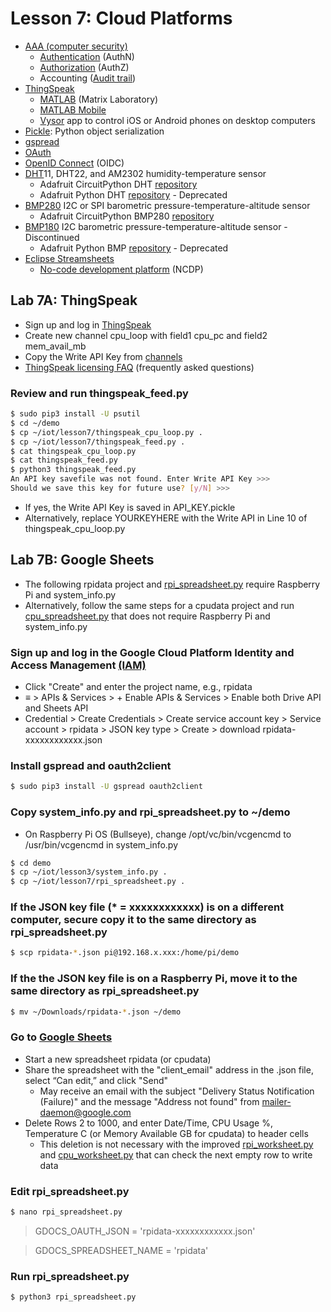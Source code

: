 # Lesson 7: Cloud Platforms

* [AAA (computer security)](https://en.wikipedia.org/wiki/AAA_(computer_security))
  * [Authentication](https://en.wikipedia.org/wiki/Authentication) (AuthN)
  * [Authorization](https://en.wikipedia.org/wiki/Authorization) (AuthZ)
  * Accounting ([Audit trail](https://en.wikipedia.org/wiki/Audit_trail))
* [ThingSpeak](https://en.wikipedia.org/wiki/ThingSpeak)
  * [MATLAB](https://en.wikipedia.org/wiki/MATLAB) (Matrix Laboratory)
  * [MATLAB Mobile](https://www.mathworks.com/products/matlab-mobile.html)
  * [Vysor](https://github.com/koush/vysor.io) app to control iOS or Android phones on desktop computers
* [Pickle](https://docs.python.org/3/library/pickle.html): Python object serialization
* [gspread](https://gspread.readthedocs.io/en/latest)
* [OAuth](https://en.wikipedia.org/wiki/OAuth)
* [OpenID Connect](https://en.wikipedia.org/wiki/OpenID_Connect) (OIDC)
* [DHT](https://learn.adafruit.com/dht)11, DHT22, and AM2302 humidity-temperature sensor
  * Adafruit CircuitPython DHT [repository](https://github.com/adafruit/Adafruit_CircuitPython_DHT)
  * Adafruit Python DHT [repository](https://github.com/adafruit/Adafruit_Python_DHT) - Deprecated
* [BMP280](https://www.adafruit.com/product/2651) I2C or SPI barometric pressure-temperature-altitude sensor
  * Adafruit CircuitPython BMP280 [repository](https://github.com/adafruit/Adafruit_CircuitPython_BMP280)
* [BMP180](https://www.adafruit.com/product/1603) I2C barometric pressure-temperature-altitude sensor - Discontinued
  * Adafruit Python BMP [repository](https://github.com/adafruit/Adafruit_Python_BMP) - Deprecated
* [Eclipse Streamsheets](https://github.com/eclipse/streamsheets)
  * [No-code development platform](https://en.wikipedia.org/wiki/No-code_development_platform) (NCDP)

## Lab 7A: ThingSpeak

* Sign up and log in [ThingSpeak](https://thingspeak.com)
* Create new channel cpu_loop with field1 cpu_pc and field2 mem_avail_mb
* Copy the Write API Key from [channels](https://thingspeak.com/channels)
* [ThingSpeak licensing FAQ](https://thingspeak.com/pages/license_faq) (frequently asked questions)
### Review and run thingspeak_feed.py
```sh
$ sudo pip3 install -U psutil
$ cd ~/demo
$ cp ~/iot/lesson7/thingspeak_cpu_loop.py .
$ cp ~/iot/lesson7/thingspeak_feed.py .
$ cat thingspeak_cpu_loop.py
$ cat thingspeak_feed.py
$ python3 thingspeak_feed.py
An API key savefile was not found. Enter Write API Key >>>
Should we save this key for future use? [y/N] >>>
```
* If yes, the Write API Key is saved in API_KEY.pickle
* Alternatively, replace YOURKEYHERE with the Write API in Line 10 of thingspeak_cpu_loop.py
## Lab 7B: Google Sheets
* The following rpidata project and [rpi_spreadsheet.py](/lesson7/rpi_spreadsheet.py) require Raspberry Pi and system_info.py
* Alternatively, follow the same steps for a cpudata project and run [cpu_spreadsheet.py](/lesson7/cpu_spreadsheet.py) that does not require Raspberry Pi and system_info.py

### Sign up and log in the Google Cloud Platform Identity and Access Management [(IAM)](https://console.developers.google.com/projectselector/iam-admin/iam)

* Click "Create" and enter the project name, e.g., rpidata
* &equiv; > APIs & Services > + Enable APIs & Services > Enable both Drive API and Sheets API
* Credential > Create Credentials > Create service account key > Service account > rpidata > JSON key type > Create > download rpidata-xxxxxxxxxxxx.json

### Install gspread and oauth2client
```sh
$ sudo pip3 install -U gspread oauth2client
```
### Copy system_info.py and rpi_spreadsheet.py to ~/demo
* On Raspberry Pi OS (Bullseye), change /opt/vc/bin/vcgencmd to /usr/bin/vcgencmd in system_info.py
```sh
$ cd demo
$ cp ~/iot/lesson3/system_info.py .
$ cp ~/iot/lesson7/rpi_spreadsheet.py .
```
### If the JSON key file (* = xxxxxxxxxxxx) is on a different computer, secure copy it to the same directory as rpi_spreadsheet.py
```sh
$ scp rpidata-*.json pi@192.168.x.xxx:/home/pi/demo
```
### If the the JSON key file is on a Raspberry Pi, move it to the same directory as rpi_spreadsheet.py
```sh
$ mv ~/Downloads/rpidata-*.json ~/demo
```

### Go to [Google Sheets](https://docs.google.com/spreadsheets/u/0)

* Start a new spreadsheet rpidata (or cpudata)
* Share the spreadsheet with the "client_email" address in the .json file, select “Can edit,” and click "Send"
  * May receive an email with the subject "Delivery Status Notification (Failure)" and the message "Address not found" from mailer-daemon@google.com
* Delete Rows 2 to 1000, and enter Date/Time, CPU Usage %, Temperature C (or Memory Available GB for cpudata) to header cells
  * This deletion is not necessary with the improved [rpi_worksheet.py](/lesson7/rpi_worksheet.py) and [cpu_worksheet.py](/lesson7/cpu_worksheet.py) that can check the next empty row to write data

### Edit rpi_spreadsheet.py

```sh
$ nano rpi_spreadsheet.py
```
> GDOCS_OAUTH_JSON = 'rpidata-xxxxxxxxxxxx.json'

> GDOCS_SPREADSHEET_NAME = 'rpidata'

### Run rpi_spreadsheet.py
```sh
$ python3 rpi_spreadsheet.py
```
